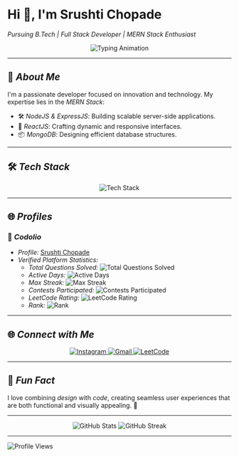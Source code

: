 # Hi 👋, I'm Srushti Chopade  
*Pursuing B.Tech | Full Stack Developer | MERN Stack Enthusiast*

<p align="center">
  <img src="https://readme-typing-svg.demolab.com?font=Fira+Code&size=18&duration=3000&pause=500&color=F7DF1E&center=true&width=435&lines=Passionate+Developer+%7C+MERN+Stack+Explorer;Innovating+with+Code+%7C+Open+to+Learn!" alt="Typing Animation" />
</p>

---

## 🌟 *About Me*
I'm a passionate developer focused on innovation and technology. My expertise lies in the *MERN Stack*:  
- 🛠 *NodeJS & ExpressJS*: Building scalable server-side applications.  
- 🎨 *ReactJS*: Crafting dynamic and responsive interfaces.  
- 📦 *MongoDB*: Designing efficient database structures.  

---

## 🛠 *Tech Stack*
<p align="center">
  <img src="https://skillicons.dev/icons?i=nodejs,react,mongodb,express,js,php,html,css,bootstrap" alt="Tech Stack" />
</p>

---

## 🌐 *Profiles*
### 🔹 *Codolio*
- *Profile:* [Srushti Chopade](https://codolio.com/profile/srushtichopade)  
- *Verified Platform Statistics:*
  - *Total Questions Solved:* ![Total Questions Solved](https://img.shields.io/badge/Total%20Questions%20Solved-155-brightgreen?style=flat)
  - *Active Days:* ![Active Days](https://img.shields.io/badge/Active%20Days-83-blue?style=flat)
  - *Max Streak:* ![Max Streak](https://img.shields.io/badge/Max%20Streak-20%20days-yellow?style=flat)
  - *Contests Participated:* ![Contests Participated](https://img.shields.io/badge/Contests%20Participated-1-orange?style=flat)
  - *LeetCode Rating:* ![LeetCode Rating](https://img.shields.io/badge/LeetCode%20Rating-1471-blueviolet?style=flat)
  - *Rank:* ![Rank](https://img.shields.io/badge/Rank-15691%20in%20Weekly%20Contest%20418-blue?style=flat)

---

## 🌐 *Connect with Me*
<p align="center">
  <a href="https://www.instagram.com/its.srush_/">
    <img src="https://img.shields.io/badge/Instagram-E4405F?style=for-the-badge&logo=instagram&logoColor=white" alt="Instagram">
  </a>
  <a href="mailto:srushtichopade2020@gmail.com">
    <img src="https://img.shields.io/badge/Gmail-D14836?style=for-the-badge&logo=gmail&logoColor=white" alt="Gmail">
  </a>
  <a href="https://leetcode.com/u/srushti_v_chopade/">
    <img src="https://img.shields.io/badge/LeetCode-FFA116?style=for-the-badge&logo=leetcode&logoColor=white" alt="LeetCode">
  </a>
</p>

---

## 🎨 *Fun Fact*
I love combining *design* with *code*, creating seamless user experiences that are both functional and visually appealing. 🚀

---

<div align="center">
  <img src="https://github-readme-stats.vercel.app/api?username=srushtichopade&show_icons=true&theme=radical" alt="GitHub Stats" />
  <img src="https://github-readme-streak-stats.herokuapp.com/?user=srushtichopade&theme=radical" alt="GitHub Streak" />
</div>

---

![Profile Views](https://komarev.com/ghpvc/?username=srushtichopade&color=brightgreen&style=for-the-badge)
